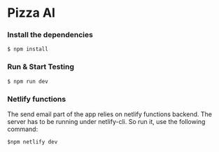 # Pizza AI

### Install the dependencies

    $ npm install

### Run & Start Testing

    $ npm run dev

### Netlify functions

The send email part of the app relies on netlify functions backend. The server has to be running under netlify-cli. So run it, use the following command:

    $npm netlify dev
